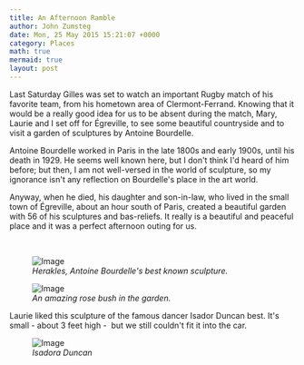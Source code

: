 ```yaml
---
title: An Afternoon Ramble
author: John Zumsteg
date: Mon, 25 May 2015 15:21:07 +0000
category: Places
math: true
mermaid: true
layout: post
---
```

Last Saturday Gilles was set to watch an important Rugby match of his favorite team, from his hometown area of Clermont-Ferrand. Knowing that it would be a really good idea for us to be absent during the match, Mary, Laurie and I set off for Égreville, to see some beautiful countryside and to visit a garden of sculptures by Antoine Bourdelle.

Antoine Bourdelle worked in Paris in the late 1800s and early 1900s, until his death in 1929. He seems well known here, but I don't think I'd heard of him before; but then, I am not well-versed in the world of sculpture, so my ignorance isn't any reflection on Bourdelle's place in the art world.

Anyway, when he died, his daughter and son-in-law, who lived in the small town of Égreville, about an hour south of Paris, created a beautiful garden with 56 of his sculptures and bas-reliefs. It really is a beautiful and peaceful place and it was a perfect afternoon outing for us.

&nbsp;

<figure>
	<img src="{{"/assets/images/2015/05/DSC04802.jpg" | prepend: site.baseurl | prepend: site.url }}" alt="Image" />
	<figcaption><em>Herakles, Antoine Bourdelle's best known sculpture.</em></figcaption>
</figure>



<figure>
	<img src="{{"/assets/images/2015/05/DSC04797.jpg" | prepend: site.baseurl | prepend: site.url }}" alt="Image" />
	<figcaption><em>An amazing rose bush in the garden.</em></figcaption>
</figure>



Laurie liked this sculpture of the famous dancer Isador Duncan best. It's small - about 3 feet high -  but we still couldn't fit it into the car.

<figure>
	<img src="{{"/assets/images/2015/05/DSC04814.jpg" | prepend: site.baseurl | prepend: site.url }}" alt="Image" />
	<figcaption><em>Isadora Duncan</em></figcaption>
</figure>


